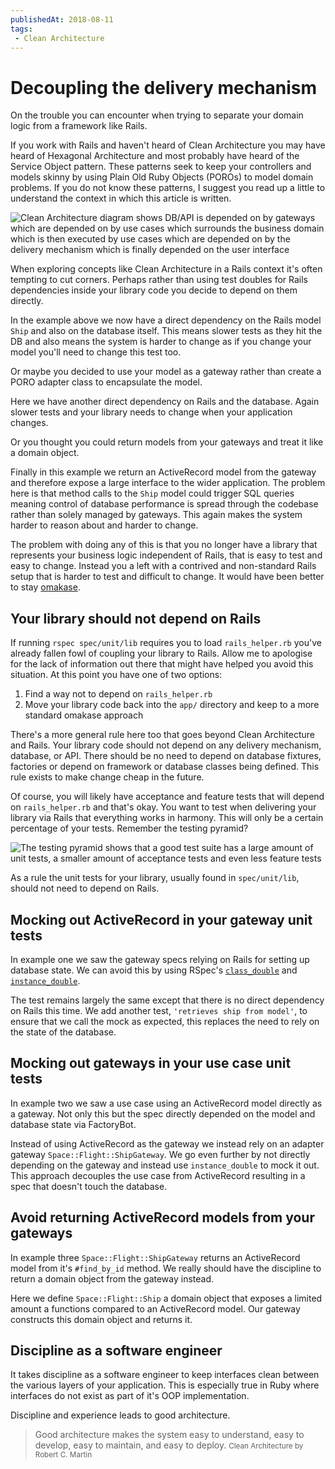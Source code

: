 ```yaml
---
publishedAt: 2018-08-11
tags:
 - Clean Architecture
---
```


# Decoupling the delivery mechanism

On the trouble you can encounter when trying to separate your domain logic from a framework like Rails.

If you work with Rails and haven't heard of Clean Architecture you may have heard of Hexagonal Architecture and most probably have heard of the Service Object pattern. These patterns seek to keep your controllers and models skinny by using Plain Old Ruby Objects (POROs) to model domain problems. If you do not know these patterns, I suggest you read up a little to understand the context in which this article is written.

![Clean Architecture diagram shows DB/API is depended on by gateways which are depended on by use cases which surrounds the business domain which is then executed by use cases which are depended on by the delivery mechanism which is finally depended on the user interface](https://www.dropbox.com/s/a8n3l7qq6rabh04/CleanArchitecture.png?raw=1)

When exploring concepts like Clean Architecture in a Rails context it's often tempting to cut corners. Perhaps rather than using test doubles for Rails dependencies inside your library code you decide to depend on them directly.

<script src="https://gist.github.com/lukemorton/ce7b1e0fb85f56385c116cfee6487508.js?file=01.rb"></script>

In the example above we now have a direct dependency on the Rails model `Ship` and also on the database itself. This means slower tests as they hit the DB and also means the system is harder to change as if you change your model you'll need to change this test too.

Or maybe you decided to use your model as a gateway rather than create a PORO adapter class to encapsulate the model.

<script src="https://gist.github.com/lukemorton/ce7b1e0fb85f56385c116cfee6487508.js?file=02.rb"></script>

Here we have another direct dependency on Rails and the database. Again slower tests and your library needs to change when your application changes.

Or you thought you could return models from your gateways and treat it like a domain object.

<script src="https://gist.github.com/lukemorton/ce7b1e0fb85f56385c116cfee6487508.js?file=03.rb"></script>

Finally in this example we return an ActiveRecord model from the gateway and therefore expose a large interface to the wider application. The problem here is that method calls to the `Ship` model could trigger SQL queries meaning control of database performance is spread through the codebase rather than solely managed by gateways. This again makes the system harder to reason about and harder to change.

The problem with doing any of this is that you no longer have a library that represents your business logic independent of Rails, that is easy to test and easy to change. Instead you a left with a contrived and non-standard Rails setup that is harder to test and difficult to change. It would have been better to stay [omakase](http://david.heinemeierhansson.com/2012/rails-is-omakase.html).

## Your library should not depend on Rails

If running `rspec spec/unit/lib` requires you to load `rails_helper.rb` you've already fallen fowl of coupling your library to Rails. Allow me to apologise for the lack of information out there that might have helped you avoid this situation. At this point you have one of two options:

1. Find a way not to depend on `rails_helper.rb`
2. Move your library code back into the `app/` directory and keep to a more standard omakase approach

There's a more general rule here too that goes beyond Clean Architecture and Rails. Your library code should not depend on any delivery mechanism, database, or API. There should be no need to depend on database fixtures, factories or depend on framework or database classes being defined. This rule exists to make change cheap in the future.

Of course, you will likely have acceptance and feature tests that will depend on `rails_helper.rb` and that's okay. You want to test when delivering your library via Rails that everything works in harmony. This will only be a certain percentage of your tests. Remember the testing pyramid?

![The testing pyramid shows that a good test suite has a large amount of unit tests, a smaller amount of acceptance tests and even less feature tests](https://www.dropbox.com/s/ilqby3lbz3s7x6e/TestingPyramid.png?raw=1)

As a rule the unit tests for your library, usually found in `spec/unit/lib`, should not need to depend on Rails.

## Mocking out ActiveRecord in your gateway unit tests

In example one we saw the gateway specs relying on Rails for setting up database state. We can avoid this by using RSpec's [`class_double`](https://relishapp.com/rspec/rspec-mocks/docs/verifying-doubles/using-a-class-double) and [`instance_double`](https://relishapp.com/rspec/rspec-mocks/docs/verifying-doubles/using-an-instance-double).

<script src="https://gist.github.com/lukemorton/ce7b1e0fb85f56385c116cfee6487508.js?file=04.rb"></script>

The test remains largely the same except that there is no direct dependency on Rails this time. We add another test, `'retrieves ship from model'`, to ensure that we call the mock as expected, this replaces the need to rely on the state of the database.

## Mocking out gateways in your use case unit tests

In example two we saw a use case using an ActiveRecord model directly as a gateway. Not only this but the spec directly depended on the model and database state via FactoryBot.

<script src="https://gist.github.com/lukemorton/ce7b1e0fb85f56385c116cfee6487508.js?file=05.rb"></script>

Instead of using ActiveRecord as the gateway we instead rely on an adapter gateway `Space::Flight::ShipGateway`. We go even further by not directly depending on the gateway and instead use `instance_double` to mock it out. This approach decouples the use case from ActiveRecord resulting in a spec that doesn't touch the database.

## Avoid returning ActiveRecord models from your gateways

In example three `Space::Flight::ShipGateway` returns an ActiveRecord model from it's `#find_by_id` method. We really should have the discipline to return a domain object from the gateway instead.

<script src="https://gist.github.com/lukemorton/ce7b1e0fb85f56385c116cfee6487508.js?file=06.rb"></script>

Here we define `Space::Flight::Ship` a domain object that exposes a limited amount a functions compared to an ActiveRecord model. Our gateway constructs this domain object and returns it.

## Discipline as a software engineer

It takes discipline as a software engineer to keep interfaces clean between the various layers of your application. This is especially true in Ruby where interfaces do not exist as part of it's OOP implementation.

Discipline and experience leads to good architecture.

> Good architecture makes the system easy to understand, easy to develop, easy to maintain, and easy to deploy.
> <small>Clean Architecture by Robert C. Martin</small>
